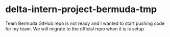 # delta-intern-project-bermuda-tmp
Team Bermuda GitHub repo is not ready and I wanted to start pushing code for my team. We will migrate to the official repo when it is is setup
